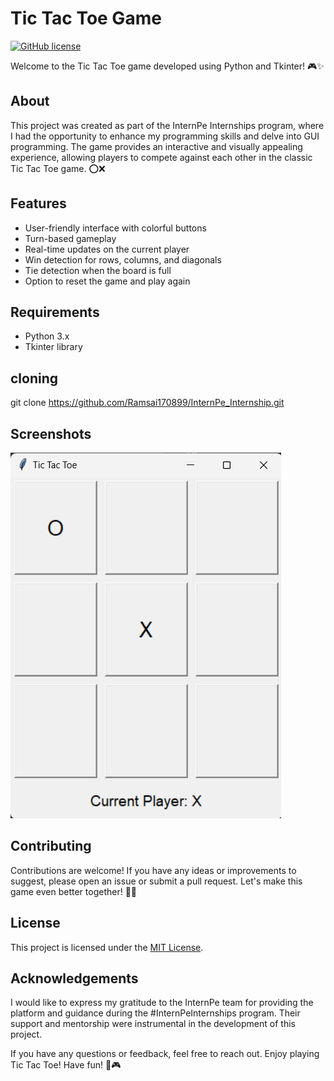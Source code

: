 # Tic Tac Toe Game
[![GitHub license](https://img.shields.io/badge/license-MIT-blue.svg)](https://github.com/your-username/tic-tac-toe-game/blob/main/LICENSE)

Welcome to the Tic Tac Toe game developed using Python and Tkinter! 🎮✨

## About
This project was created as part of the InternPe Internships program, where I had the opportunity to enhance my programming skills and delve into GUI programming. The game provides an interactive and visually appealing experience, allowing players to compete against each other in the classic Tic Tac Toe game. ⭕️❌

## Features
- User-friendly interface with colorful buttons
- Turn-based gameplay
- Real-time updates on the current player
- Win detection for rows, columns, and diagonals
- Tie detection when the board is full
- Option to reset the game and play again

## Requirements
- Python 3.x
- Tkinter library

## cloning
git clone https://github.com/Ramsai170899/InternPe_Internship.git

## Screenshots
![Gameplay Screenshot](TTT.png)

## Contributing
Contributions are welcome! If you have any ideas or improvements to suggest, please open an issue or submit a pull request. Let's make this game even better together! 🤝💡

## License
This project is licensed under the [MIT License](https://github.com/your-username/tic-tac-toe-game/blob/main/LICENSE).

## Acknowledgements
I would like to express my gratitude to the InternPe team for providing the platform and guidance during the #InternPeInternships program. Their support and mentorship were instrumental in the development of this project.

If you have any questions or feedback, feel free to reach out. Enjoy playing Tic Tac Toe! Have fun! 🎉🎮

